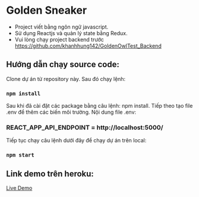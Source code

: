# Golden Sneaker
- Project viết bằng ngôn ngữ javascript.
- Sử dụng Reactjs và quản lý state bằng Redux.
- Vui lòng chạy project backend trước https://github.com/khanhhung142/GoldenOwlTest_Backend
## Hướng dẫn chạy source code:
Clone dự án từ repository này. Sau đó chạy lệnh:

### `npm install`

Sau khi đã cài đặt các package bằng câu lệnh: npm install. Tiếp theo tạo file .env để thêm các biến môi trường. Nội dung file .env:

### REACT_APP_API_ENDPOINT = http://localhost:5000/

Tiếp tục chạy câu lệnh dưới đây để chạy dự án trên local:

### `npm start`

## Link demo trên heroku:

[Live Demo](https://luonggoldenshoe.herokuapp.com)

